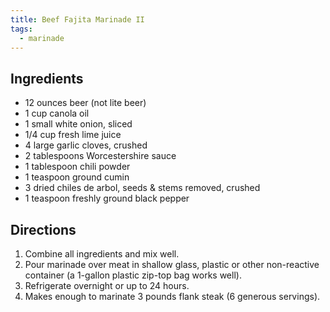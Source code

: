 ```yaml
---
title: Beef Fajita Marinade II
tags:
  - marinade
---
```



## Ingredients

-   12 ounces beer (not lite beer)
-   1 cup canola oil
-   1 small white onion, sliced
-   1/4 cup fresh lime juice
-   4 large garlic cloves, crushed
-   2 tablespoons Worcestershire sauce
-   1 tablespoon chili powder
-   1 teaspoon ground cumin
-   3 dried chiles de arbol, seeds & stems removed, crushed
-   1 teaspoon freshly ground black pepper

## Directions

1.  Combine all ingredients and mix well.
2.  Pour marinade over meat in shallow glass, plastic or other non-reactive container (a 1-gallon plastic zip-top bag works well).
3.  Refrigerate overnight or up to 24 hours.
4.  Makes enough to marinate 3 pounds flank steak (6 generous servings).
